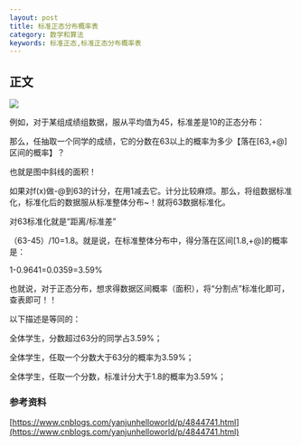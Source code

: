 ```yaml
---
layout: post
title: 标准正态分布概率表
category: 数学和算法
keywords: 标准正态,标准正态分布概率表
---
```


## 正文

![](/images/standard_talbe.png)

例如，对于某组成绩组数据，服从平均值为45，标准差是10的正态分布：


那么，任抽取一个同学的成绩，它的分数在63以上的概率为多少【落在[63,+@]区间的概率】？

也就是图中斜线的面积！

如果对f(x)做-@到63的计分，在用1减去它。计分比较麻烦。那么，将组数据标准化，标准化后的数据服从标准整体分布~！就将63数据标准化。

对63标准化就是“距离/标准差”

（63-45）/10=1.8。就是说，在标准整体分布中，得分落在区间[1.8,+@]的概率是：

1-0.9641=0.0359=3.59%

也就说，对于正态分布，想求得数据区间概率（面积），将“分割点”标准化即可，查表即可！！

以下描述是等同的：

全体学生，分数超过63分的同学占3.59%；

全体学生，任取一个分数大于63分的概率为3.59%；

全体学生，任取一个分数，标准计分大于1.8的概率为3.59%；


### 参考资料
[https://www.cnblogs.com/yanjunhelloworld/p/4844741.html](https://www.cnblogs.com/yanjunhelloworld/p/4844741.html)